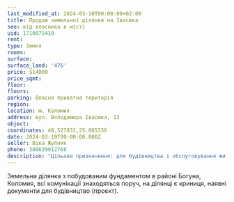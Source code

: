 ```yaml
---
last_modified_at: 2024-03-10T00:00:00+02:00
title: Продаж земельної ділянки на Івасюка
seo: від власника в місті
uid: 1710075410
rent:
type: Земля
rooms:
surface:
surface_land: '476'
price: $14000
price_sqmt:
floor:
floors:
parking: Власна приватна територія
region:
location: м. Коломия
address: вул. Володимира Івасюка, 13
object:
coordinates: 48.527831,25.065336
date: 2024-03-10T00:00:00.000Z
seller: Віка Жупник
phone: 380639912768
description: "Цільове призначення: для будівництва і обслуговування житлового будинку, господарських будівель і споруд (присадибна ділянка), кадастровий номер: 2610600000:28:002:0101"
---
```


Земельна ділянка з побудованим фундаментом в районі Богуна, Коломия, всі комунікації знаходяться поруч, на ділянці є криниця, наявні документи для будівництво (проєкт).
